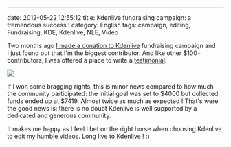 ---
date: 2012-05-22 12:55:12
title: Kdenlive fundraising campaign: a tremendous success !
category: English
tags: campaign, editing, Fundraising, KDE, Kdenlive, NLE, Video

Two months ago [I made a donation to Kdenlive](http://kevin.deldycke.com/2012/03/200-dollars-kdenlive-contribution/) fundraising campaign and I just found out that I'm the biggest contributor. And like other $100+ contributors, I was offered a place to write a [testimonial](http://kdenlive.org/fundraising-campaign-2012):

![](/uploads/2012/kdenlive-testimonial.png)

If I won some bragging rights, this is minor news compared to how much the community participated: the initial goal was set to $4000 but collected funds ended up at $7419. Almost twice as much as expected ! That's were the good news is: there is no doubt Kdenlive is well supported by a dedicated and generous community.

It makes me happy as I feel I bet on the right horse when choosing Kdenlive to edit my humble videos. Long live to Kdenlive ! :)
